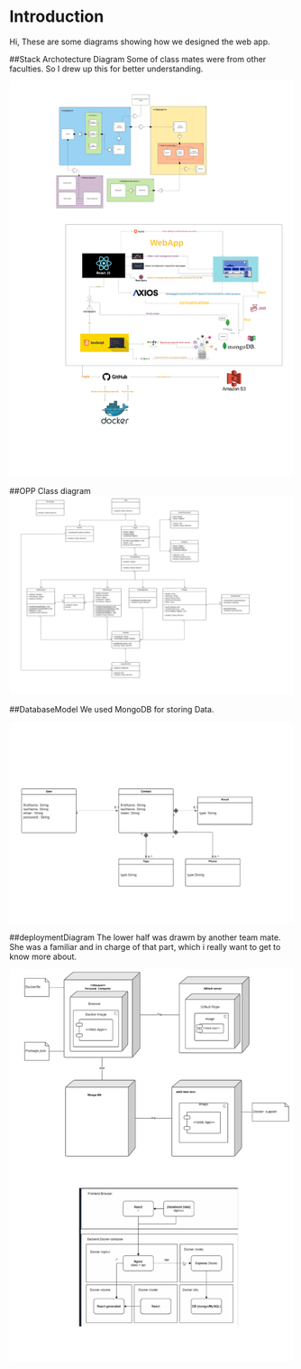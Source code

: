 # Introduction
Hi, These are some diagrams showing how we designed the web app.

##Stack Archotecture Diagram
Some of class mates were from other faculties. So I drew up this for better understanding.

![Image](stackArchitecture.png)


##OPP Class diagram
![Image](designClass.png)


##DatabaseModel
We used MongoDB for storing Data. 

![Image](databaseModel.png)

##deploymentDiagram
The lower half was drawm by another team mate. She was a familiar and in charge of that part, which i really want to get to know more about.

![Image](deploymentDiagram.png)
